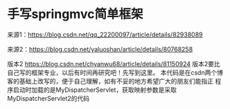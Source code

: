 # 手写springmvc简单框架                              

来源1：https://blog.csdn.net/qq_22200097/article/details/82938089
 
来源2：https://blog.csdn.net/yaluoshan/article/details/80768258

版本2 https://blog.csdn.net/chyanwu68/article/details/81150924
版本2要比自己写的框架专业，以后有时间再研究吧！先写到这里。
本代码是在csdn两个博客的基础上改写的，便于自己理解，如有不妥的地方希望广大的朋友们能指正
程序启动时加载的是MyDispatcherServlet，获取映射参数是采取MyDispatcherServlet2的代码


